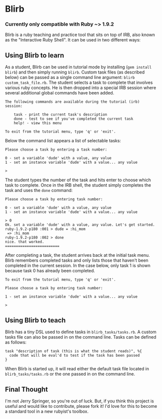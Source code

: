 # Blirb

### Currently only compatible with Ruby ~> 1.9.2

Blirb is a ruby teaching and practice tool that sits on top of IRB, also known 
as the "Interactive Ruby Shell". It can be used in two different ways:

## Using Blirb to learn

As a student, Blirb can be used in tutorial mode by installing (`gem install blirb`) 
and then simply running `blirb`. Custom task files (as described below) can be passed as a 
single command line argument: `blirb custom_task_file.rb`.
The student selects a task to complete that involves various ruby concepts. 
He is then dropped into a special IRB session where several additional global 
commands have been added.


    The following commands are available during the tutorial (irb) session:
    
    	task - print the current task's description
    	done - test to see if you've completed the current task
    	help! - view this menu
    
    To exit from the tutorial menu, type 'q' or 'exit'.
    
    
Below the command list appears a list of selectable tasks:
    
    Please choose a task by entering a task number:

    0 - set a variable 'dude' with a value, any value
    1 - set an instance variable 'dude' with a value... any value
    
    > 


The student types the number of the task and hits enter to choose which task to 
complete. Once in the IRB shell, the student simply completes the task and uses 
the `done` command:

    Please choose a task by entering task number:
    
    0 - set a variable 'dude' with a value, any value
    1 - set an instance variable 'dude' with a value... any value
    
    > 0
    Ok. set a variable 'dude' with a value, any value. Let's get started.
    ruby-1.9.2-p180 :001 > dude = :hi_mom
     => :hi_mom 
    ruby-1.9.2-p180 :002 > done
    nice. that worked.
    =========================


After completing a task, the student arrives back at the initial task menu. 
Blirb remembers completed tasks and only lists those that haven't been 
completed in the current session. In the case below, only task 1 is shown 
because task 0 has already been completed.


    To exit from the tutorial menu, type 'q' or 'exit'.
    
    Please choose a task by entering task number:
    
    1 - set an instance variable 'dude' with a value... any value
    
    >


## Using Blirb to teach

Blirb has a tiny DSL used to define tasks in `blirb_tasks/tasks.rb`. A custom 
tasks file can also be passed in on the command line. Tasks can be defined as 
follows:

    task "description of task (this is what the student reads)", %{
      code that will be eval'd to test if the task has been passed
    }


When Blirb is started up, it will read either the default task file located in 
`blirb_tasks/tasks.rb` or the one passed in on the command line.

## Final Thought

I'm not Jerry Springer, so you're out of luck. But, if you think this project 
is useful and would like to contribute, please fork it! I'd love for this to 
become a standard tool in a new rubyist's toolbox.